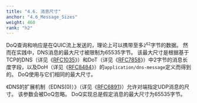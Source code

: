 ```yaml
---
title: "4.6. 消息尺寸"
anchor: "4.6_Message_Sizes"
weight: 460
rank: "h2"
---
```


DoQ查询和响应是在QUIC流上发送的，理论上可以携带至多<code>2<sup>62</sup></code>字节的数据。
然而在实践中，DNS消息的最大尺寸被限制为65535字节。
该最大尺寸是根据基于TCP的DNS（详见《[RFC1035](https://www.rfc-editor.org/info/rfc1035)》）和DoT（详见《[RFC7858](https://www.rfc-editor.org/info/rfc7858)》）中2字节的消息长度字段，以及DoH（详见《[RFC8484](https://www.rfc-editor.org/info/rfc8484)》）的`application/dns-message`定义而得到的。
DoQ使用与它们相同的最大尺寸。

《DNS的扩展机制（EDNS(0)）》（详见《[RFC6891](https://www.rfc-editor.org/info/rfc6891)》）允许对端指定UDP消息的尺寸。
该参数会被DoQ忽略。
DoQ实现总是假定消息的最大尺寸为65535字节。
